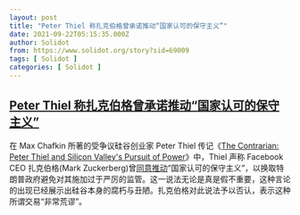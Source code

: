 ```yaml
---
layout: post
title: "Peter Thiel 称扎克伯格曾承诺推动“国家认可的保守主义”"
date: 2021-09-22T05:15:35.000Z
author: Solidot
from: https://www.solidot.org/story?sid=69009
tags: [ Solidot ]
categories: [ Solidot ]
---
```

<!--1632287735000-->
[Peter Thiel 称扎克伯格曾承诺推动“国家认可的保守主义”](https://www.solidot.org/story?sid=69009)
------

<div>
在 Max Chafkin 所著的受争议硅谷创业家 Peter Thiel 传记《<a href="https://www.amazon.com/Contrarian-Peter-Silicon-Valleys-Pursuit/dp/1984878530">The Contrarian: Peter Thiel and Silicon Valley's Pursuit of Power</a>》中，Thiel 声称 Facebook CEO 扎克伯格(Mark Zuckerberg)曾<a href="https://tech.slashdot.org/story/21/09/20/2023241/peter-thiel-claims-zuckerberg-agreed-to-push-state-sanctioned-conservatism-under-trump-deal">同意推动</a>“国家认可的保守主义”，以换取特朗普政府避免对其施加过于严厉的监管。这一说法无论是真是假不重要，这种言论的出现已经展示出硅谷本身的腐朽与丑陋。扎克伯格对此说法予以否认，表示这种所谓交易“非常荒谬”。
</div>
